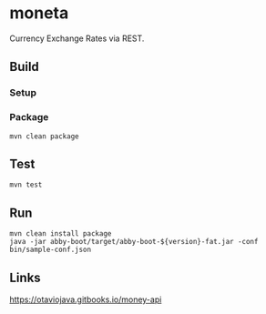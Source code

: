 moneta
===============

Currency Exchange Rates via REST.


## Build

### Setup

### Package
```
mvn clean package
```

## Test
```
mvn test
```

## Run
```
mvn clean install package
java -jar abby-boot/target/abby-boot-${version}-fat.jar -conf bin/sample-conf.json
```

## Links
https://otaviojava.gitbooks.io/money-api